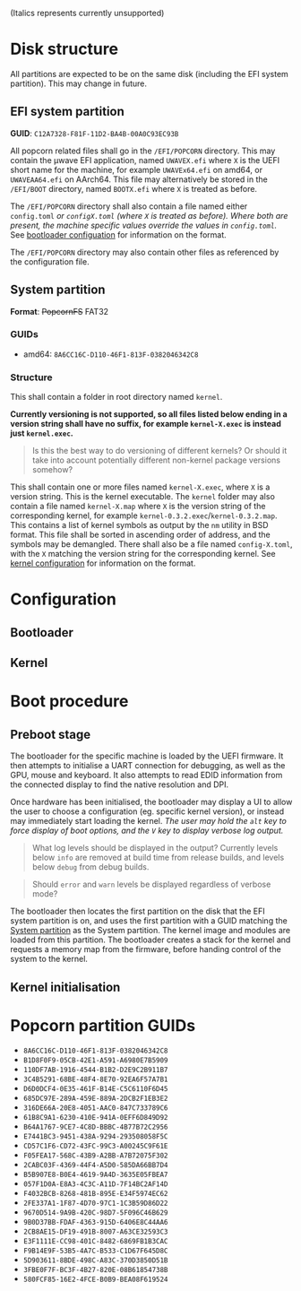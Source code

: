 (Italics represents currently unsupported)

# Disk structure

All partitions are expected to be on the same disk (including the EFI system partition). This may change in future.

## EFI system partition

**GUID**: `C12A7328-F81F-11D2-BA4B-00A0C93EC93B`

All popcorn related files shall go in the `/EFI/POPCORN` directory. This may contain the μwave EFI application, named `UWAVEX.efi` where `X` is the UEFI short name for the machine, for example `UWAVEx64.efi` on amd64, or `UWAVEAA64.efi` on AArch64. This file may alternatively be stored in the `/EFI/BOOT` directory, named `BOOTX.efi` where `X` is treated as before.

The `/EFI/POPCORN` directory shall also contain a file named either `config.toml` *or `configX.toml` (where `X` is treated as before). Where both are present, the machine specific values override the values in `config.toml`.* See [bootloader configuation](#bootloader) for information on the format.

The `/EFI/POPCORN` directory may also contain other files as referenced by the configuration file.

## System partition

**Format**: ~~PopcornFS~~ FAT32

### GUIDs

- amd64: `8A6CC16C-D110-46F1-813F-0382046342C8`

### Structure

This shall contain a folder in root directory named `kernel`.

**Currently versioning is not supported, so all files listed below ending in a version string shall have no suffix, for example `kernel-X.exec` is instead just `kernel.exec`.**

> Is this the best way to do versioning of different kernels? Or should it take into account potentially different non-kernel package versions somehow?

This shall contain one or more files named `kernel-X.exec`, where `X` is a version string. This is the kernel executable. The `kernel` folder may also contain a file named `kernel-X.map` where `X` is the version string of the corresponding kernel, for example `kernel-0.3.2.exec`/`kernel-0.3.2.map`. This contains a list of kernel symbols as output by the `nm` utility in BSD format. This file shall be sorted in ascending order of address, and the symbols may be demangled. There shall also be a file named `config-X.toml`, with the `X` matching the version string for the corresponding kernel. See [kernel configuration](#kernel) for information on the format.

# Configuration

## Bootloader

## Kernel

# Boot procedure

## Preboot stage

The bootloader for the specific machine is loaded by the UEFI firmware. It then attempts to initialise a UART connection for debugging, as well as the GPU, mouse and keyboard. It also attempts to read EDID information from the connected display to find the native resolution and DPI.

Once hardware has been initialised, the bootloader may display a UI to allow the user to choose a configuration (eg. specific kernel version), or instead may immediately start loading the kernel. *The user may hold the `alt` key to force display of boot options, and the `V` key to display verbose log output.*

> What log levels should be displayed in the output? Currently levels below `info` are removed at build time from release builds, and levels below `debug` from debug builds.

> Should `error` and `warn` levels be displayed regardless of verbose mode?

The bootloader then locates the first partition on the disk that the EFI system partition is on, and uses the first partition with a GUID matching the [System partition](#system-partition) as the System partition. The kernel image and modules are loaded from this partition. The bootloader creates a stack for the kernel and requests a memory map from the firmware, before handing control of the system to the kernel.

## Kernel initialisation

# Popcorn partition GUIDs
- `8A6CC16C-D110-46F1-813F-0382046342C8`
- `B1D8F0F9-05CB-42E1-A591-A6980E7B5909`
- `110DF7AB-1916-4544-B1B2-D2E9C2B911B7`
- `3C4B5291-68BE-48F4-8E70-92EA6F57A7B1`
- `D6D0DCF4-0E35-461F-B14E-C5C6110F6D45`
- `685DC97E-289A-459E-889A-2DCB2F1EB3E2`
- `316DE66A-20E8-4051-AAC0-847C733789C6`
- `61B8C9A1-6230-410E-941A-0EFF6D849D92`
- `B64A1767-9CE7-4C8D-BBBC-4B77B72C2956`
- `E7441BC3-9451-438A-9294-293508058F5C`
- `CD57C1F6-CD72-43FC-99C3-A00245C9F61E`
- `F05FEA17-568C-43B9-A2BB-A7B72075F302`
- `2CABC03F-4369-44F4-A5D0-585DA66BB7D4`
- `B5B907E8-B0E4-4619-9A4D-3635E05FBEA7`
- `057F1D0A-E8A3-4C3C-A11D-7F14BC2AF14D`
- `F4032BCB-8268-481B-895E-E34F5974EC62`
- `2FE337A1-1F87-4D70-97C1-1C3B59D86D22`
- `9670D514-9A9B-420C-98D7-5F096C46B629`
- `9B0D37BB-FDAF-4363-915D-6406E8C44AA6`
- `2CB8AE15-DF19-491B-8007-A63CE32593C3`
- `E3F1111E-CC98-401C-8482-6869FB1B3CAC`
- `F9B14E9F-53B5-4A7C-B533-C1D67F645D8C`
- `5D903611-8BDE-498C-A83C-370D3850D51B`
- `3FBE0F7F-BC3F-4B27-820E-08B61854738B`
- `580FCF85-16E2-4FCE-B0B9-BEA08F619524`
